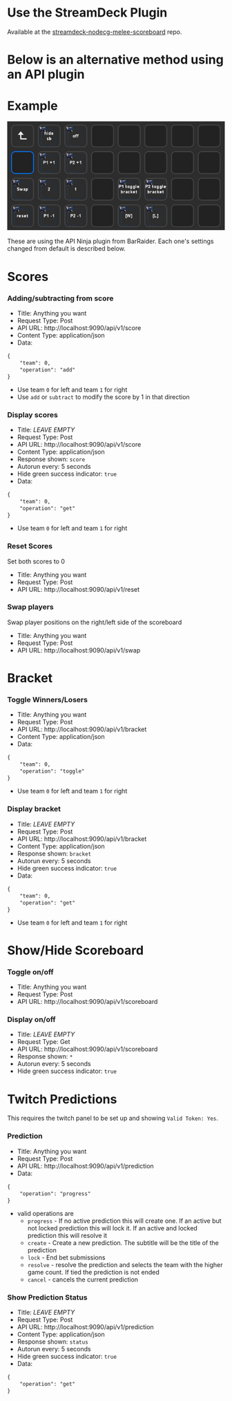 # Use the StreamDeck Plugin

Available at the [streamdeck-nodecg-melee-scoreboard](https://github.com/Jaggernaut555/streamdeck-nodecg-melee-scoreboard) repo.

# Below is an alternative method using an API plugin

# Example

![Streamdeck Example](Streamdeck-example.png)

These are using the API Ninja plugin from BarRaider. Each one's settings changed from default is described below.

# Scores

### Adding/subtracting from score
- Title: Anything you want
- Request Type: Post
- API URL: http://localhost:9090/api/v1/score
- Content Type: application/json
- Data:
```
{
    "team": 0,
    "operation": "add"
}
```
  - Use team `0` for left and team `1` for right
  - Use `add` or `subtract` to modify the score by 1 in that direction

### Display scores

- Title: *LEAVE EMPTY*
- Request Type: Post
- API URL: http://localhost:9090/api/v1/score
- Content Type: application/json
- Response shown: `score`
- Autorun every: 5 seconds
- Hide green success indicator: `true`
- Data:
```
{
    "team": 0,
    "operation": "get"
}
```
  - Use team `0` for left and team `1` for right

### Reset Scores
Set both scores to 0
- Title: Anything you want
- Request Type: Post
- API URL: http://localhost:9090/api/v1/reset

### Swap players
Swap player positions on the right/left side of the scoreboard
- Title: Anything you want
- Request Type: Post
- API URL: http://localhost:9090/api/v1/swap

# Bracket

### Toggle Winners/Losers
- Title: Anything you want
- Request Type: Post
- API URL: http://localhost:9090/api/v1/bracket
- Content Type: application/json
- Data:
```
{
    "team": 0,
    "operation": "toggle"
}
```
  - Use team `0` for left and team `1` for right

### Display bracket
- Title: *LEAVE EMPTY*
- Request Type: Post
- API URL: http://localhost:9090/api/v1/bracket
- Content Type: application/json
- Response shown: `bracket`
- Autorun every: 5 seconds
- Hide green success indicator: `true`
- Data:
```
{
    "team": 0,
    "operation": "get"
}
```
  - Use team `0` for left and team `1` for right

# Show/Hide Scoreboard

### Toggle on/off
- Title: Anything you want
- Request Type: Post
- API URL: http://localhost:9090/api/v1/scoreboard

### Display on/off
- Title: *LEAVE EMPTY*
- Request Type: Get
- API URL: http://localhost:9090/api/v1/scoreboard
- Response shown: `*`
- Autorun every: 5 seconds
- Hide green success indicator: `true`

# Twitch Predictions
This requires the twitch panel to be set up and showing `Valid Token: Yes`.

### Prediction
- Title: Anything you want
- Request Type: Post
- API URL: http://localhost:9090/api/v1/prediction
- Data:
```
{
    "operation": "progress"
}
```
  - valid operations are
    - `progress` - If no active prediction this will create one. If an active but not locked prediction this will lock it. If an active and locked prediction this will resolve it
    - `create` - Create a new prediction. The subtitle will be the title of the prediction
    - `lock` - End bet submissions
    - `resolve` - resolve the prediction and selects the team with the higher game count. If tied the prediction is not ended
    - `cancel` - cancels the current prediction

### Show Prediction Status
- Title: *LEAVE EMPTY*
- Request Type: Post
- API URL: http://localhost:9090/api/v1/prediction
- Content Type: application/json
- Response shown: `status`
- Autorun every: 5 seconds
- Hide green success indicator: `true`
- Data:
```
{
    "operation": "get"
}
```
